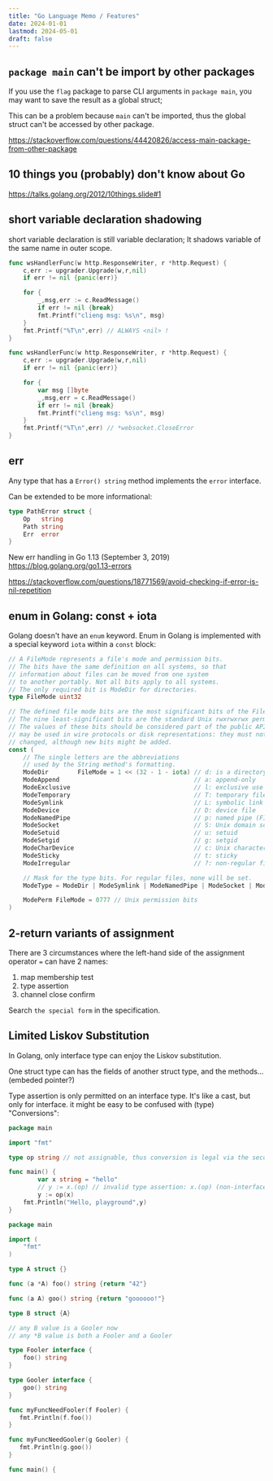 ```yaml
---
title: "Go Language Memo / Features"
date: 2024-01-01
lastmod: 2024-05-01
draft: false
---
```


## `package main` can't be import by other packages

If you use the `flag` package to parse CLI arguments in `package main`, you may want to save the result as a global struct; 

This can be a problem because `main` can't be imported, thus the global struct can't be accessed by other package.

https://stackoverflow.com/questions/44420826/access-main-package-from-other-package

## 10 things you (probably) don't know about Go

https://talks.golang.org/2012/10things.slide#1


## short variable declaration shadowing

short variable declaration is still variable declaration; 
It shadows variable of the same name in outer scope.

```go
func wsHandlerFunc(w http.ResponseWriter, r *http.Request) {
    c,err := upgrader.Upgrade(w,r,nil)
    if err != nil {panic(err)}

    for {
        _,msg,err := c.ReadMessage()
        if err != nil {break}
        fmt.Printf("clieng msg: %s\n", msg)
    }
    fmt.Printf("%T\n",err) // ALWAYS <nil> !
}
```

```go
func wsHandlerFunc(w http.ResponseWriter, r *http.Request) {
    c,err := upgrader.Upgrade(w,r,nil)
    if err != nil {panic(err)}

    for {
        var msg []byte
        _,msg,err = c.ReadMessage()
        if err != nil {break}
        fmt.Printf("clieng msg: %s\n", msg)
    }
    fmt.Printf("%T\n",err) // *websocket.CloseError
}
```

## err

Any type that has a `Error() string` method implements the `error` interface.

Can be extended to be more informational:

```go
type PathError struct {
    Op   string
    Path string
    Err  error
}
```

New err handling in Go 1.13 (September 3, 2019)
https://blog.golang.org/go1.13-errors

https://stackoverflow.com/questions/18771569/avoid-checking-if-error-is-nil-repetition

## enum in Golang: const + iota

Golang doesn't have an `enum` keyword.
Enum in Golang is implemented with a special keyword `iota` within a `const` block:

```go
// A FileMode represents a file's mode and permission bits.
// The bits have the same definition on all systems, so that
// information about files can be moved from one system
// to another portably. Not all bits apply to all systems.
// The only required bit is ModeDir for directories.
type FileMode uint32

// The defined file mode bits are the most significant bits of the FileMode.
// The nine least-significant bits are the standard Unix rwxrwxrwx permissions.
// The values of these bits should be considered part of the public API and
// may be used in wire protocols or disk representations: they must not be
// changed, although new bits might be added.
const (
	// The single letters are the abbreviations
	// used by the String method's formatting.
	ModeDir        FileMode = 1 << (32 - 1 - iota) // d: is a directory
	ModeAppend                                     // a: append-only
	ModeExclusive                                  // l: exclusive use
	ModeTemporary                                  // T: temporary file; Plan 9 only
	ModeSymlink                                    // L: symbolic link
	ModeDevice                                     // D: device file
	ModeNamedPipe                                  // p: named pipe (FIFO)
	ModeSocket                                     // S: Unix domain socket
	ModeSetuid                                     // u: setuid
	ModeSetgid                                     // g: setgid
	ModeCharDevice                                 // c: Unix character device, when ModeDevice is set
	ModeSticky                                     // t: sticky
	ModeIrregular                                  // ?: non-regular file; nothing else is known about this file

	// Mask for the type bits. For regular files, none will be set.
	ModeType = ModeDir | ModeSymlink | ModeNamedPipe | ModeSocket | ModeDevice | ModeCharDevice | ModeIrregular

	ModePerm FileMode = 0777 // Unix permission bits
)
```

## 2-return variants of assignment 

There are 3 circumstances where the left-hand side of the assignment operator `=` can have 2 names:

1. map membership test
2. type assertion
3. channel close confirm

Search `the special form` in the specification.

## Limited Liskov Substitution

In Golang, only interface type can enjoy the Liskov substitution.

One struct type can has the fields of another struct type, and the methods... (embeded pointer?)

Type assertion is only permitted on an interface type. It's like a cast, but only for interface.
it might be easy to be confused with (type) "Conversions":

```go
package main

import "fmt"

type op string // not assignable, thus conversion is legal via the second clause: "ignoring struct tags (see below), x's type and T have identical underlying types."

func main() {
        var x string = "hello"
        // y := x.(op) // invalid type assertion: x.(op) (non-interface type string on left)
        y := op(x)
	fmt.Println("Hello, playground",y)
}
```


```go
package main

import (
	"fmt"
)

type A struct {}

func (a *A) foo() string {return "42"}

func (a A) goo() string {return "goooooo!"}

type B struct {A}

// any B value is a Gooler now
// any *B value is both a Fooler and a Gooler

type Fooler interface {
    foo() string
}

type Gooler interface {
    goo() string
}

func myFuncNeedFooler(f Fooler) {
   fmt.Println(f.foo())
}

func myFuncNeedGooler(g Gooler) {
   fmt.Println(g.goo())
}

func main() {
